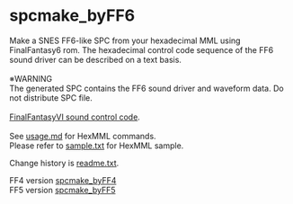 # spcmake_byFF6

Make a SNES FF6-like SPC from your hexadecimal MML using FinalFantasy6 rom.
The hexadecimal control code sequence of the FF6 sound driver can be described on a text basis.  
<br>
※WARNING  
The generated SPC contains the FF6 sound driver and waveform data. Do not distribute SPC file.  
<br>
<a href="http://gnilda.rosx.net/SPC/F6/command.html" target="_blank">FinalFantasyVI sound control code</a>.  
<br>
See <a href=usage.md>usage.md</a> for HexMML commands.  
Please refer to <a href=sample.txt>sample.txt</a> for HexMML sample.  

Change history is <a href=readme.txt>readme.txt</a>.  

FF4 version <a href=https://github.com/pgate1/spcmake_byFF4>spcmake_byFF4</a><br>
FF5 version <a href=https://github.com/pgate1/spcmake_byFF5>spcmake_byFF5</a><br>
